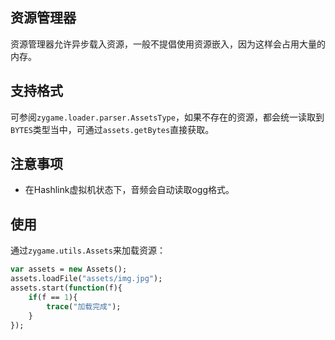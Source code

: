 ## 资源管理器
资源管理器允许异步载入资源，一般不提倡使用资源嵌入，因为这样会占用大量的内存。

## 支持格式
可参阅`zygame.loader.parser.AssetsType`，如果不存在的资源，都会统一读取到`BYTES`类型当中，可通过`assets.getBytes`直接获取。

## 注意事项
- 在Hashlink虚拟机状态下，音频会自动读取ogg格式。

## 使用
通过`zygame.utils.Assets`来加载资源：
```haxe
var assets = new Assets();
assets.loadFile("assets/img.jpg");
assets.start(function(f){
    if(f == 1){
        trace("加载完成");
    } 
});
```